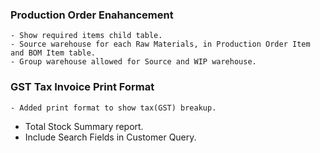### Production Order Enahancement
	- Show required items child table.
	- Source warehouse for each Raw Materials, in Production Order Item and BOM Item table.
	- Group warehouse allowed for Source and WIP warehouse.
### GST Tax Invoice Print Format
	- Added print format to show tax(GST) breakup.
- Total Stock Summary report.
- Include Search Fields in Customer Query.
